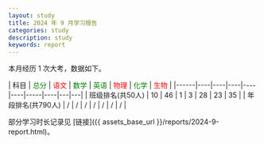 ```yaml
---
layout: study
title: 2024 年 9 月学习报告
categories: study
description: study
keywords: report
---
```


本月经历 1 次大考，数据如下。

| 科目   | <font color=green> 总分</font> | <font color=red>语文</font> | <font color=green>数学</font> | <font color=green>英语</font> | <font color=red>物理</font> |  <font color=green>化学</font> | <font color=red>生物</font> |
|------|----|----|----|----|----|-----|----|---|---|
| 班级排名(共50人) | 10 | 46 | 1  | 3  | 28 | 23  | 35 |
| 年段排名(共790人) | /  | /  | /  | /  | /  | /   | /  |


部分学习时长记录见 [链接]({{ assets_base_url }}/reports/2024-9-report.html)。